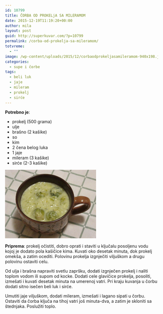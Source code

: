 ```yaml
---
id: 10799
title: ČORBA OD PROKELjA SA MILERAMOM
date: 2015-12-19T11:19:20+00:00
author: mila
layout: post
guid: http://superkuvar.com/?p=10799
permalink: /corba-od-prokelja-sa-mileramom/
totvreme:
  - ""
image: /wp-content/uploads/2015/12/corbaodprokeljasamileramom-940x198.jpg
categories:
  - supe i čorbe
tags:
  - beli luk
  - jaje
  - mileram
  - prokelj
  - sirće
---
```

**Potrebno je**:  
* prokelj (500 grama)  
* ulje  
* brašno (2 kašike)  
* so  
* kim  
* 2 čena belog luka  
* 1 jaje  
* mileram (3 kašike)  
* sirće (2-3 kašike)

[<img class="alignnone size-medium wp-image-10802" src="/wp-content/uploads/2015/12/corbaodprokeljasamileramom-1024x768.jpg" alt="corbaodprokeljasamileramom" width="300" height="225" />](/wp-content/uploads/2015/12/corbaodprokeljasamileramom-e1450523861983.jpg)

**Priprema**: prokelj očistiti, dobro oprati i staviti u ključalu posoljenu vodu kojoj je dodato pola kašičice kima. Kuvati oko desetak minuta, dok prokelj omekša, a zatim ocediti. Polovinu prokelja izgnječiti viljuškom a drugu polovinu ostaviti celu.

Od ulja i brašna napraviti svetlu zapršku, dodati izgnječen prokelj i naliti toplom vodom ili supom od kocke. Dodati cele glavičice prokelja, posoliti, izmešati i kuvati desetak minuta na umerenoj vatri. Pri kraju kuvanja u čorbu dodati sitno isečen beli luk i sirće.

Umutiti jaje viljuškom, dodati mileram, izmešati i lagano sipati u čorbu. Ostaviti da čorba ključa na tihoj vatri još minuta-dva, a zatim je skloniti sa štednjaka. Poslužiti toplo.